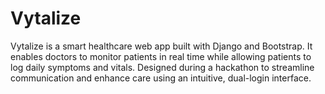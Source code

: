 # Vytalize
Vytalize is a smart healthcare web app built with Django and Bootstrap. It enables doctors to monitor patients in real time while allowing patients to log daily symptoms and vitals. Designed during a hackathon to streamline communication and enhance care using an intuitive, dual-login interface.
